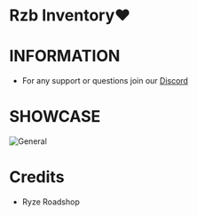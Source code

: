 # Rzb Inventory❤️

# INFORMATION
- For any support or questions join our [Discord](https://discord.gg/HKu3xVA7m3)

# SHOWCASE
![General](https://i.imgur.com/GR0MDFN.png)


# Credits
- Ryze Roadshop
